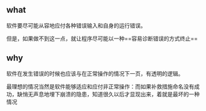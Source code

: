 ## what
软件要尽可能从容地应付各种错误输入和自身的运行错误。

但是，如果做不到这一点，就让程序尽可能以一种==容易诊断错误的方式终止==

## why
软件在发生错误的时候也应该与在正常操作的情况下一页，有透明的逻辑。

最理想的情况当然是软件能够适应和应付非正常操作：而如果补救措施命名没有成功，缺悄无声息地埋下崩溃的隐患，知道很久以后才显现出来，着就是最坏的一种情况


